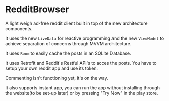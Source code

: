 # RedditBrowser

A light weigh ad-free reddit client built in top of the new architecture components.

It uses the new ```LiveData``` for reactive programming and the new ```ViewModel``` to achieve separation of concerns through MVVM architecture.

It uses ```Room``` to easily cache the posts in an SQLite Database.

It uses Retrofit and Reddit's Restful API's to acces the posts. You have to setup your own reddit app and use its token.

Commenting isn't functioning yet, it's on the way.

It also supports instant app, you can run the app without installing through the website(to be set-up later) or by pressing "Try Now" in the play store.

